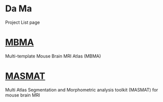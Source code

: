<!DOCTYPE html>
<html>
<body>
<h1>Da Ma</h1>
<p>Project List page</p>
</body>
</html>

# [MBMA](http://dancebean.github.io/mouse-brain-atlas)
Multi-template Mouse Brain MRI Atlas (MBMA)
# [MASMAT](https://dancebean.github.io/multi-atlas-segmentation/)
Multi Atlas Segmentation and Morphometric analysis toolkit (MASMAT) for mouse brain MRI
